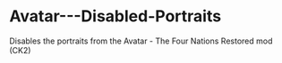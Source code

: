 # Avatar---Disabled-Portraits
Disables the portraits from the Avatar - The Four Nations Restored mod (CK2)
